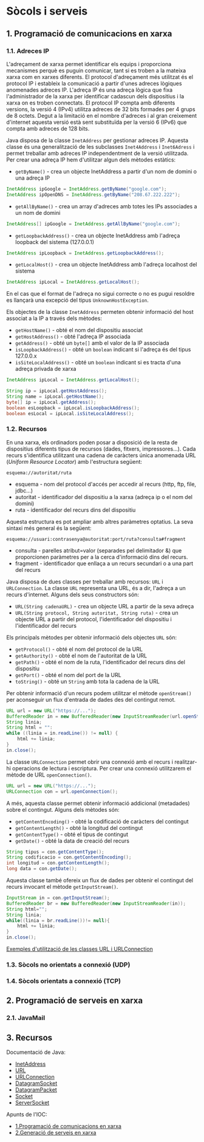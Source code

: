 # Sòcols i serveis

## 1. Programació de comunicacions en xarxa

### 1.1. Adreces IP

L'adreçament de xarxa permet identificar els equips i proporciona mecanismes perquè es puguin comunicar,
tant si es troben a la mateixa xarxa com en xarxes diferents.
El protocol d'adreçament més utilitzat és el protocol IP i estableix la comunicació 
a partir d'unes adreces lògiques anomenades adreces IP.
L'adreça IP és una adreça lògica que fixa l'administrador de la xarxa per 
identificar cadascun dels dispositius i la xarxa on es troben connectats.
El protocol IP compta amb diferents versions, la versió 4 (IPv4) utilitza 
adreces de 32 bits formades per 4 grups de 8 octets.
Degut a la limitació en el nombre d'adreces i al gran creixement d'internet 
aquesta versió està sent substituïda per la versió 6 (IPv6) que compta amb adreces de 128 bits.

Java disposa de la classe `InetAddress` per gestionar adreces IP.
Aquesta classe és una generalització de les subclasses `Inet4Address` i 
`Inet6Adress` i permet treballar amb adreces IP independentment de la versió utilitzada.
Per crear una adreça IP hem d'utilitzar algun dels mètodes estàtics:

* `getByName()` - crea un objecte InetAddress a partir d'un nom de domini o una adreça IP
```java
InetAddress ipGoogle = InetAddress.getByName("google.com");
InetAddress ipOpenDNS = InetAddress.getByName("208.67.222.222");
```

* `getAllByName()` - crea un array d'adreces amb totes les IPs associades a un nom de domini
```java
InetAddress[] ipGoogle = InetAddress.getAllByName("google.com");
```

* `getLoopbackAddress()` - crea un objecte InetAddress amb l'adreça loopback del sistema (127.0.0.1)
```java
InetAddress ipLoopback = InetAddress.getLoopbackAddress();
```

* `getLocalHost()` - crea un objecte InetAddress amb l'adreça localhost del sistema
```java
InetAddress ipLocal = InetAddress.getLocalHost();
```

En el cas que el format de l'adreça no sigui correcte o no es pugui resoldre es 
llançarà una excepció del tipus `UnknownHostException`.

Els objectes de la classe `InetAddress` permeten obtenir informació del host 
associat a la IP a través dels mètodes:

* `getHostName()` - obté el nom del dispositiu associat
* `getHostAddress()` - obté l'adreça IP associada
* `getAddress()` - obté un `byte[]` amb el valor de la IP associada
* `isLoopbackAddress()` - obté un `boolean` indicant si l'adreça és del tipus 127.0.0.x
* `isSiteLocalAddress()` - obté un `boolean` indicant si es tracta d'una adreça privada de xarxa

```java
InetAddress ipLocal = InetAddress.getLocalHost();

String ip = ipLocal.getHostAddress();
String name = ipLocal.getHostName();
byte[] ip = ipLocal.getAddress();
boolean esLoopback = ipLocal.isLoopbackAddress();
boolean esLocal = ipLocal.isSiteLocalAddress();
```

### 1.2. Recursos

En una xarxa, els ordinadors poden posar a disposició de la resta de dispositius 
diferents tipus de recursos (dades, fitxers, impressores...).
Cada recurs s'identifica utilitzant una cadena de caràcters única 
anomenada URL (*Uniform Resource Locator*) amb l'estructura següent:

```
esquema://autoritat/ruta
```

* esquema - nom del protocol d'accés per accedir al recurs (http, ftp, file, jdbc...)
* autoritat - identificador del dispositiu a la xarxa (adreça ip o el nom del domini)
* ruta - identificador del recurs dins del dispositiu

Aquesta estructura es pot ampliar amb altres paràmetres optatius.
La seva sintaxi més general és la següent:

```
esquema://usuari:contrasenya@autoritat:port/ruta?consulta#fragment
```

* consulta - parelles atribut=valor (separades pel delimitador &) que proporcionen
paràmetres per a la cerca d'informació dins del recurs.
* fragment - identificador que enllaça a un recurs secundari o a una part del recurs

Java disposa de dues classes per treballar amb recursos: `URL` i `URLConnection`.
La classe `URL` representa una URL, és a dir, l'adreça a un recurs d'internet.
Alguns dels seus constructors són:

* `URL(String cadenaURL)` - crea un objecte URL a partir de la seva adreça
* `URL(String protocol, String autoritat, String ruta)` - crea un objecte URL a
partir del protocol, l'identificador del dispositiu i l'identificador del recurs

Els principals mètodes per obtenir informació dels objectes `URL` són:

* `getProtocol()` - obté el nom del protocol de la URL
* `getAuthority()` - obté el nom de l'autoritat de la URL
* `getPath()` - obté el nom de la ruta, l'identificador del recurs dins del dispositiu
* `getPort()` - obté el nom del port de la URL
* `toString()` - obté un `String` amb tota la cadena de la URL

Per obtenir informació d'un recurs podem utilitzar el mètode `openStream()` per aconseguir 
un flux d'entrada de dades des del contingut remot.

```java
URL url = new URL("https://...");
BufferedReader in = new BufferedReader(new InputStreamReader(url.openStream()));
String linia;
String html = "":
while ((linia = in.readLine()) != null) {
    html += linia;
}
in.close();
```

La classe `URLConnection` permet obrir una connexió amb el recurs i realitzar-hi 
operacions de lectura i escriptura.
Per crear una connexió utilitzarem el mètode de URL `openConnection()`.
```java
URL url = new URL("https://...");
URLConnection con = url.openConnection();
```

A més, aquesta classe permet obtenir informació addicional (metadades) sobre el contingut.
Alguns dels mètodes són:

* `getContentEncoding()` - obté la codificació de caràcters del contingut
* `getContentLength()` - obté la longitud del contingut
* `getContentType()` - obté el tipus de contingut
* `getDate()` - obté la data de creació del recurs

```java
String tipus = con.getContentType();
String codificacio = con.getContentEncoding();
int longitud = con.getContentLength();
long data = con.getDate();
```

Aquesta classe també ofereix un flux de dades per obtenir el contingut del recurs 
invocant el mètode `getInputStream()`.

```java
InputStream in = con.getInputStream();
BufferedReader br = new BufferedReader(new InputStreamReader(in));
String html="";
String linia;
while((linia = br.readLine())!= null){
    html += linia;
}
in.close();
```

[Exemples d'utilització de les classes URL i URLConnection](../src/socols/Recursos.java)

### 1.3. Sòcols no orientats a connexió (UDP)


### 1.4. Sòcols orientats a connexió (TCP)


## 2. Programació de serveis en xarxa

### 2.1. JavaMail


## 3. Recursos

Documentació de Java:

* [InetAddress](https://docs.oracle.com/javase/8/docs/api/java/net/InetAddress.html)
* [URL](https://docs.oracle.com/javase/8/docs/api/java/net/URL.html)
* [URLConnection](https://docs.oracle.com/javase/8/docs/api/java/net/URLConnection.html)
* [DatagramSocket](https://docs.oracle.com/javase/8/docs/api/java/net/DatagramSocket.html)
* [DatagramPacket](https://docs.oracle.com/javase/8/docs/api/java/net/DatagramPacket.html)
* [Socket](https://docs.oracle.com/javase/8/docs/api/java/net/Socket.html)
* [ServerSocket](https://docs.oracle.com/javase/8/docs/api/java/net/ServerSocket.html)


Apunts de l'IOC:

* [1.Programació de comunicacions en xarxa](https://ioc.xtec.cat/materials/FP/Materials/2252_DAM/DAM_2252_M09/web/html/WebContent/u2/a1/continguts.html)
* [2.Generació de serveis en xarxa](https://ioc.xtec.cat/materials/FP/Materials/2252_DAM/DAM_2252_M09/web/html/WebContent/u2/a2/continguts.html)



